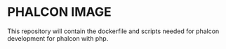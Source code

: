 PHALCON IMAGE
=====
This repository will contain the dockerfile and scripts needed for phalcon development for phalcon with php.

